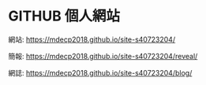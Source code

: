 # GITHUB 個人網站

網站: https://mdecp2018.github.io/site-s40723204/

簡報: https://mdecp2018.github.io/site-s40723204/reveal/

網誌: https://mdecp2018.github.io/site-s40723204/blog/

